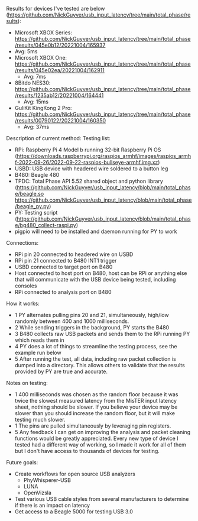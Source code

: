 Results for devices I've tested are below (https://github.com/NickGuyver/usb_input_latency/tree/main/total_phase/results):
  - Microsoft XBOX Series: https://github.com/NickGuyver/usb_input_latency/tree/main/total_phase/results/045e0b12/20221004/165937
   - Avg: 5ms
 - Microsoft XBOX One: https://github.com/NickGuyver/usb_input_latency/tree/main/total_phase/results/045e02ea/20221004/162911
   - Avg: 7ms
 - 8Bitdo NES30: https://github.com/NickGuyver/usb_input_latency/tree/main/total_phase/results/1235ab12/20221004/164441
   - Avg: 15ms
 - GuliKit KingKong 2 Pro: https://github.com/NickGuyver/usb_input_latency/tree/main/total_phase/results/00790122/20221004/160350
   - Avg: 37ms

Description of current method:
Testing list:
 - RPi: Raspberry Pi 4 Model b running 32-bit Raspberry Pi OS (https://downloads.raspberrypi.org/raspios_armhf/images/raspios_armhf-2022-09-26/2022-09-22-raspios-bullseye-armhf.img.xz)
 - USBD: USB device with headered wire soldered to a button leg
 - B480: Beagle 480
 - TPDC: Total Phase API 5.52 shared object and python library (https://github.com/NickGuyver/usb_input_latency/blob/main/total_phase/beagle.so https://github.com/NickGuyver/usb_input_latency/blob/main/total_phase/beagle_py.py)
 - PY: Testing script (https://github.com/NickGuyver/usb_input_latency/blob/main/total_phase/bg480_collect-raspi.py)
 - pigpio will need to be installed and daemon running for PY to work
 
Connections:
 - RPi pin 20 connected to headered wire on USBD
 - RPi pin 21 connected to B480 INT1 trigger
 - USBD connected to target port on B480
 - Host connected to host port on B480, host can be RPi or anything else that will communicate with the USB device being tested, including consoles
 - RPi connected to analysis port on B480
 
How it works:
 - 1 PY alternates pulling pins 20 and 21, simultaneously, high/low randomly between 400 and 1000 milliseconds.
 - 2 While sending triggers in the background, PY starts the B480
 - 3 B480 collects raw USB packets and sends them to the RPi running PY which reads them in
 - 4 PY does a lot of things to streamline the testing process, see the example run below
 - 5 After running the test, all data, including raw packet collection is dumped into a directory. This allows others to validate that the results provided by PY are true and accurate.
 
Notes on testing:
 - 1 400 milliseconds was chosen as the random floor because it was twice the slowest measured latency from the MisTER input latency sheet, nothing should be slower. If you believe your device may be slower than you should increase the random floor, but it will make testing much slower.
 - 1 The pins are pulled simultaneously by leveraging pin registers.
 - 5 Any feedback I can get on improving the analysis and packet cleaning functions would be greatly appreciated. Every new type of device I tested had a different way of working, so I made it work for all of them but I don't have access to thousands of devices for testing.
 
Future goals:
 - Create workflows for open source USB analyzers
   - PhyWhisperer-USB
   - LUNA
   - OpenVizsla
 - Test various USB cable styles from several manufacturers to determine if there is an impact on latency
 - Get access to a Beagle 5000 for testing USB 3.0
